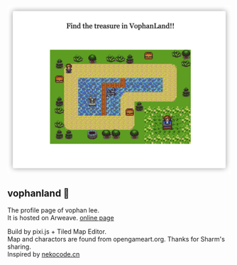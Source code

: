 ![screenshot](screenshot.png)

## vophanland 🏰

The profile page of vophan lee.  
It is hosted on Arweave. [online page](https://yom6woqiyri252zqqc24tlmtczuwe76chfefegexbzl6yr2i.arweave.net/w5nrOgjEUa7rMIC1ya2T-Fmlif8I5SFIYl--w5X7EdI/)  

Build by pixi.js + Tiled Map Editor.  
Map and charactors are found from opengameart.org. Thanks for Sharm's sharing.  
Inspired by [nekocode.cn](https://github.com/nekocode/nekocode.cn)


